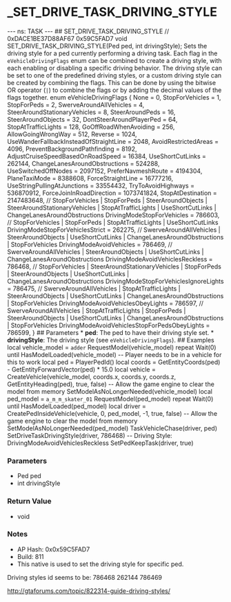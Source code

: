 # _SET_DRIVE_TASK_DRIVING_STYLE

--- ns: TASK --- ## SET_DRIVE_TASK_DRIVING_STYLE  // 0xDACE1BE37D88AF67 0x59C5FAD7 void SET_DRIVE_TASK_DRIVING_STYLE(Ped ped, int drivingStyle);  Sets the driving style for a ped currently performing a driving task.  Each flag in the `eVehicleDrivingFlags` enum can be combined to create a driving style, with each enabling or disabling a specific driving behavior. The driving style can be set to one of the predefined driving styles, or a custom driving style can be created by combining the flags. This can be done by using the bitwise OR operator (`|`) to combine the flags or by adding the decimal values of the flags together.  enum eVehicleDrivingFlags { None = 0, StopForVehicles = 1, StopForPeds = 2, SwerveAroundAllVehicles = 4, SteerAroundStationaryVehicles = 8, SteerAroundPeds = 16, SteerAroundObjects = 32, DontSteerAroundPlayerPed = 64, StopAtTrafficLights = 128, GoOffRoadWhenAvoiding = 256, AllowGoingWrongWay = 512, Reverse = 1024, UseWanderFallbackInsteadOfStraightLine = 2048, AvoidRestrictedAreas = 4096, PreventBackgroundPathfinding = 8192, AdjustCruiseSpeedBasedOnRoadSpeed = 16384, UseShortCutLinks = 262144, ChangeLanesAroundObstructions = 524288, UseSwitchedOffNodes = 2097152, PreferNavmeshRoute = 4194304, PlaneTaxiMode = 8388608, ForceStraightLine = 16777216, UseStringPullingAtJunctions = 33554432, TryToAvoidHighways = 536870912, ForceJoinInRoadDirection = 1073741824, StopAtDestination = 2147483648, // StopForVehicles | StopForPeds | SteerAroundObjects | SteerAroundStationaryVehicles | StopAtTrafficLights | UseShortCutLinks | ChangeLanesAroundObstructions DrivingModeStopForVehicles = 786603, // StopForVehicles | StopForPeds | StopAtTrafficLights | UseShortCutLinks DrivingModeStopForVehiclesStrict = 262275, // SwerveAroundAllVehicles | SteerAroundObjects | UseShortCutLinks | ChangeLanesAroundObstructions | StopForVehicles DrivingModeAvoidVehicles = 786469, // SwerveAroundAllVehicles | SteerAroundObjects | UseShortCutLinks | ChangeLanesAroundObstructions DrivingModeAvoidVehiclesReckless = 786468, // StopForVehicles | SteerAroundStationaryVehicles | StopForPeds | SteerAroundObjects | UseShortCutLinks | ChangeLanesAroundObstructions DrivingModeStopForVehiclesIgnoreLights = 786475, // SwerveAroundAllVehicles | StopAtTrafficLights | SteerAroundObjects | UseShortCutLinks | ChangeLanesAroundObstructions | StopForVehicles DrivingModeAvoidVehiclesObeyLights = 786597, // SwerveAroundAllVehicles | StopAtTrafficLights | StopForPeds | SteerAroundObjects | UseShortCutLinks | ChangeLanesAroundObstructions | StopForVehicles DrivingModeAvoidVehiclesStopForPedsObeyLights = 786599, }  ## Parameters * **ped**: The ped to have their driving style set. * **drivingStyle**: The driving style (see `eVehicleDrivingFlags`).  ## Examples  local vehicle_model = `adder` RequestModel(vehicle_model) repeat Wait(0) until HasModelLoaded(vehicle_model)  -- Player needs to be in a vehicle for this to work local ped = PlayerPedId() local coords = GetEntityCoords(ped) - GetEntityForwardVector(ped) * 15.0 local vehicle = CreateVehicle(vehicle_model, coords.x, coords.y, coords.z, GetEntityHeading(ped), true, false) -- Allow the game engine to clear the model from memory SetModelAsNoLongerNeeded(vehicle_model)  local ped_model = `a_m_m_skater_01` RequestModel(ped_model) repeat Wait(0) until HasModelLoaded(ped_model)  local driver = CreatePedInsideVehicle(vehicle, 0, ped_model, -1, true, false) -- Allow the game engine to clear the model from memory SetModelAsNoLongerNeeded(ped_model)  TaskVehicleChase(driver, ped) SetDriveTaskDrivingStyle(driver, 786468) -- Driving Style: DrivingModeAvoidVehiclesReckless SetPedKeepTask(driver, true)

### Parameters
* Ped ped
* int drivingStyle

### Return Value
* void

### Notes
* AP Hash: 0x0x59C5FAD7
* Build: 811
* This native is used to set the driving style for specific ped.

Driving styles id seems to be:
786468
262144
786469

http://gtaforums.com/topic/822314-guide-driving-styles/

